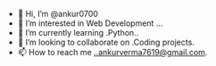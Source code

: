 - 👋 Hi, I’m @ankur0700
- 👀 I’m interested in Web Development ...
- 🌱 I’m currently learning .Python..
- 💞️ I’m looking to collaborate on .Coding projects.
- 📫 How to reach me ..ankurverma7619@gmail.com.

<!---
Viper-ankur070/Viper-ankur070 is a ✨ special ✨ repository because its `README.md` (this file) appears on your GitHub profile.
You can click the Preview link to take a look at your changes.
--->
